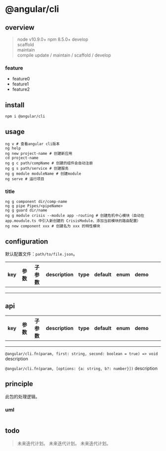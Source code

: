 # @angular/cli

## overview

> node v10.9.0+
> npm 8.5.0+
> develop  
> scaffold  
> maintain  
> compile
> update / maintain / scaffold / develop

### feature

- feature0
- feature1
- feature2

## install

`npm i @angular/cli`

## usage

```shell
ng v # 查看angular cli版本
ng help
ng new project-name # 创建新应用
cd project-name
ng g c path/compName # 创建的组件会自动注册
ng g s path/service # 创建服务
ng g module moduleName # 创建module
ng serve # 运行项目

```

### title

```shell
ng g component dir/comp-name
ng g pipe Pipes/<pipeName>
ng g guard dir/name
ng g module crisis --module app -routing # 创建危机中心模块（自动在 app.moudule.ts 中引入新创建的 CrisisModule、添加当前模块的路由配置）
ng new component xxx # 创建名为 xxx 的特性模块
```

## configuration

默认配置文件：`path/to/file.json`。

<!-- prettier-ignore-start -->
|key|参数|子参数|description|type|default|enum|demo|||
|-|-|-|-|-|-|-|-|-|-|
|||||||||||
|||||||||||
|||||||||||
<!-- prettier-ignore-end -->

## api

<!-- prettier-ignore-start -->
|key|参数|子参数|description|type|default|enum|demo|||
|-|-|-|-|-|-|-|-|-|-|
|||||||||||
|||||||||||
|||||||||||
<!-- prettier-ignore-end -->

`@angular/cli.fn(param, first: string, second: boolean = true) => void`
description

`@angular/cli.fn(param, [options: {a: string, b?: number}])`
description

## principle

此包的处理逻辑。

### uml

```

```

## todo

> 未来迭代计划。
> 未来迭代计划。
> 未来迭代计划。
